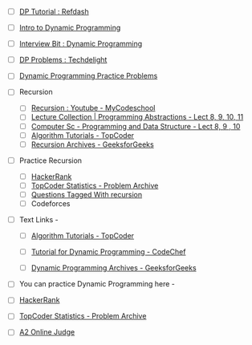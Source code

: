 - [ ] [DP Tutorial : Refdash](http://blog.refdash.com/dynamic-programming-tutorial-example/)
- [ ] [Intro to Dynamic Programming](http://20bits.com/article/introduction-to-dynamic-programming)
- [ ] [Interview Bit : Dynamic Programming](https://www.interviewbit.com/courses/programming/topics/dynamic-programming/)
- [ ] [DP Problems : Techdelight](http://www.techiedelight.com/Category/dynamic-programming/)

- [ ] [Dynamic Programming Practice Problems](https://people.cs.clemson.edu/~bcdean/dp_practice/)

- [ ] Recursion
  - [ ] [Recursion : Youtube - MyCodeschool](https://www.youtube.com/playlist?list=PL2_aWCzGMAwLz3g66WrxFGSXvSsvyfzCO)
  - [ ] [Lecture Collection | Programming Abstractions - Lect 8, 9, 10, 11](https://www.youtube.com/playlist?list=PLFE6E58F856038C69)
  - [ ] [Computer Sc - Programming and Data Structure - Lect 8, 9 , 10](https://www.youtube.com/playlist?list=PLD9781AC5EBC9FA16)
  - [ ] [Algorithm Tutorials - TopCoder](http://community.topcoder.com/tc?d1=tutorials&d2=recursionPt1&module=Static)
  - [ ] [Recursion Archives - GeeksforGeeks](http://www.geeksforgeeks.org/tag/recursion/)
- [ ] Practice Recursion
  - [ ] [HackerRank](https://www.hackerrank.com/domains/fp/recursion)
  - [ ] [TopCoder Statistics - Problem Archive](http://community.topcoder.com/tc?cat=Recursion&class=&div1l=&div2l=&er=&maxd1s=&maxd2s=&mind1s=&mind2s=&module=ProblemArchive&sc=&sd=&sr=&wr=)
  - [ ] [Questions Tagged With recursion](http://discuss.codechef.com/tags/recursion/)
  - [ ] Codeforces

- [ ] Text Links - 
  - [ ] [Algorithm Tutorials - TopCoder](http://www.topcoder.com/tc?d1=tutorials&d2=dynProg&module=Static)
  - [ ] [Tutorial for Dynamic Programming - CodeChef](http://www.codechef.com/wiki/tutorial-dynamic-programming)
  - [ ] [Dynamic Programming Archives - GeeksforGeeks](http://www.geeksforgeeks.org/tag/dynamic-programming/)
  

- [ ] You can practice Dynamic Programming here - 
- [ ] [HackerRank](https://www.hackerrank.com/domains/algorithms/dynamic-programming)
- [ ] [TopCoder Statistics - Problem Archive](http://community.topcoder.com/tc?cat=Dynamic+Programming&module=ProblemArchive)
- [ ] [A2 Online Judge](http://www.ahmed-aly.com/Category.jsp?ID=33)
